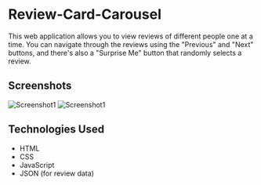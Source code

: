 # Review-Card-Carousel

This web application allows you to view reviews of different people one at a time. You can navigate through the reviews using the "Previous" and "Next" buttons, and there's also a "Surprise Me" button that randomly selects a review.

## Screenshots

![Screenshot1](images/screenshot1.jpg)
![Screenshot1](images/screenshot2.jpg)

## Technologies Used

- HTML
- CSS
- JavaScript
- JSON (for review data)



